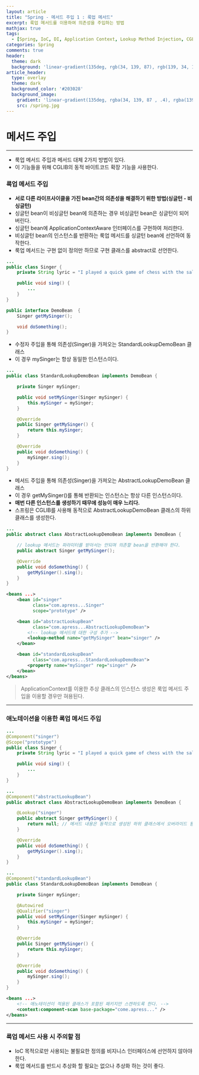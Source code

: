 ```yaml
---
layout: article
title: "Spring - 메서드 주입 1 : 룩업 메서드"
excerpt: 룩업 메서드를 이용하여 의존성을 주입하는 방법
mathjax: true
tags:
  - [Spring, IoC, DI, Application Context, Lookup Method Injection, CGLIB]
categories: Spring
comments: true
header:
  theme: dark
  background: 'linear-gradient(135deg, rgb(34, 139, 87), rgb(139, 34, 139))'
article_header:
  type: overlay
  theme: dark
  background_color: '#203028'
  background_image:
    gradient: 'linear-gradient(135deg, rgba(34, 139, 87 , .4), rgba(139, 34, 139, .4))'
    src: /spring.jpg
---
```



# 메서드 주입

---

- 룩업 메서드 주입과 메서드 대체 2가지 방법이 있다.
- 이 기능들을 위해 CGLIB의 동적 바이트코드 확장 기능을 사용한다.


### 룩업 메서드 주입

- **서로 다른 라이프사이클을 가진 bean간의 의존성을 해결하기 위한 방법(싱글턴 - 비싱글턴)**
- 싱글턴 bean이 비싱글턴 bean에 의존하는 경우 비싱글턴 bean은 싱글턴이 되어버린다.
- 싱글턴 bean에 ApplicationContextAware 인터페이스를 구현하여 처리한다.
- 비싱글턴 bean의 인스턴스를 반환하는 룩업 메서드를 싱글턴 bean에 선언하여 동작한다.
- 룩업 메서드는 구현 없이 정의만 하므로 구현 클래스를 abstract로 선언한다.

```java
...
public class Singer {
	private String lyric = "I played a quick game of chess with the salt and pepper shaker";

	public void sing() {
		...
	}
}
```


```java
public interface DemoBean  {
	Singer getMySinger();

	void doSomething();
}
```

- 수정자 주입을 통해 의존성(Singer)을 가져오는 StandardLookupDemoBean 클래스
- 이 경우 mySinger는 항상 동일한 인스턴스이다.

```java
...
public class StandardLookupDemoBean implements DemoBean {

	private Singer mySinger;

	public void setMySinger(Singer mySinger) {
		this.mySinger = mySinger;
	}

	@Override
	public Singer getMySinger() {
		return this.mySinger;
	}

	@Override
	public void doSomething() {
		mySinger.sing();
	}
}
```

- 메서드 주입을 통해 의존성(Singer)을 가져오는 AbstractLookupDemoBean 클래스
- 이 경우 getMySinger()를 통해 반환되는 인스턴스는 항상 다른 인스턴스이다.
- **매번 다른 인스턴스를 생성하기 때무에 성능이 매우 느리다.**
- 스프링은 CGLIB를 사용해 동적으로 AbstractLookupDemoBean 클래스의 하위 클래스를 생성한다.

```java
...
public abstract class AbstractLookupDemoBean implements DemoBean {

	// lookup 메서드는 파라미터를 받아서는 안되며 의존할 bean을 반환해야 한다.
	public abstract Singer getMySinger();

	@Override
	public void doSomething() {
		getMySinger().sing();
	}
}
```


```xml
<beans ...>
	<bean id="singer"
		  class="com.apress...Singer"
		  scope="prototype" />

	<bean id="abstractLookupBean"
		  class="com.apress...AbstractLookupDemoBean">
		<!-- lookup 메서드에 대한 구성 추가 -->
		<lookup-method name="getMySinger" bean="singer" />
	</bean>

	<bean id="standardLookupBean"
		  class="com.apress...StandardLookupDemoBean">
		<property name="mySinger" reg="singer" />
	</bean>
</beans>
```

> ApplicationContext를 이용한 추상 클래스의 인스턴스 생성은 룩업 메서드 주입을 이용할 경우만 혀용된다.

---

### 애노테이션을 이용한 록업 메서드 주입

``` java
...
@Component("singer")
@Scope("prototype")
public class Singer {
	private String lyric = "I played a quick game of chess with the salt and pepper shaker";

	public void sing() {
		...
	}
}
```



``` java
...
@Component("abstractLookupBean")
public abstract class AbstractLookupDemoBean implements DemoBean {

	@Lookup("singer")
	public abstract Singer getMySinger() {
		return null; // 메서드 내용은 동적으로 생성된 하위 클래스에서 오버라이드 됨
	}

	@Override
	public void doSomething() {
		getMySinger().sing();
	}
}
```


``` java
...
@Component("standardLookupBean")
public class StandardLookupDemoBean implements DemoBean {

	private Singer mySinger;

	@Autowired
	@Qualifier("singer")
	public void setMySinger(Singer mySinger) {
		this.mySinger = mySinger;
	}

	@Override
	public Singer getMySinger() {
		return this.mySinger;
	}

	@Override
	public void doSomething() {
		mySinger.sing();
	}
}
```


```xml
<beans ...>
	<!-- 애노테이션이 적용된 클래스가 포함된 패키지만 스캔하도록 한다. -->
	<context:component-scan base-package="come.apress..." />
</beans>
```

---

### 룩업 메서드 사용 시 주의할 점

- IoC 목적으로만 사용되는 불필요한 정의를 비지니스 인터페이스에 선언하지 않아야 한다.
- 룩업 메서드를 반드시 추상화 할 필요는 없으나 추상화 하는 것이 좋다.

